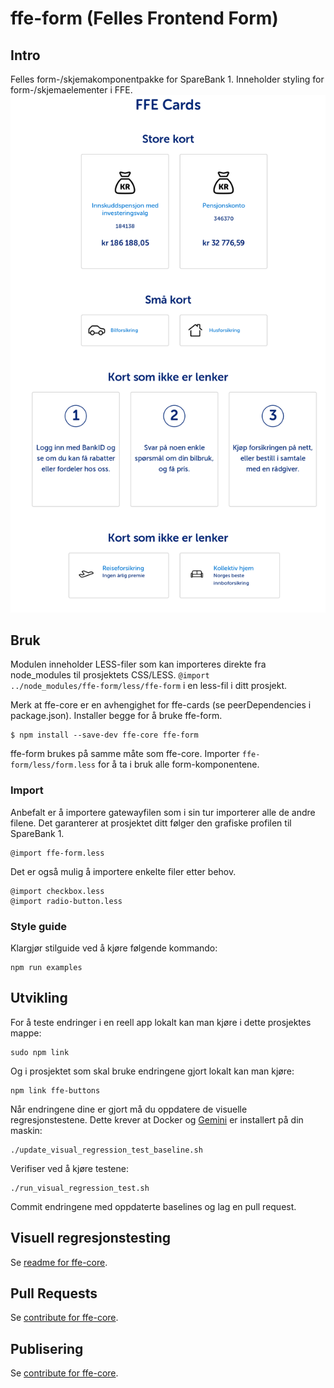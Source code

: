 # ffe-form (Felles Frontend Form)

## Intro
Felles form-/skjemakomponentpakke for SpareBank 1. Inneholder styling for form-/skjemaelementer i FFE.
![exempel](visual-tests/baseline-screenshots/index/plain/firefox.png)

## Bruk
Modulen inneholder LESS-filer som kan importeres direkte fra node_modules til prosjektets CSS/LESS.
<code>@import ../node_modules/ffe-form/less/ffe-form</code> i en less-fil i ditt prosjekt.

Merk at ffe-core er en avhengighet for ffe-cards (se peerDependencies i package.json). Installer begge for å bruke ffe-form.

```sudo a
$ npm install --save-dev ffe-core ffe-form
```
ffe-form brukes på samme måte som ffe-core. Importer `ffe-form/less/form.less` for å ta i bruk alle form-komponentene.

### Import
Anbefalt er å importere gatewayfilen som i sin tur importerer alle de andre filene. Det garanterer at prosjektet ditt følger den grafiske profilen til SpareBank 1.

    @import ffe-form.less

Det er også mulig å importere enkelte filer etter behov.

    @import checkbox.less
    @import radio-button.less

### Style guide
Klargjør stilguide ved å kjøre følgende kommando:

    npm run examples

## Utvikling

For å teste endringer i en reell app lokalt kan man kjøre i dette prosjektes mappe:

```
sudo npm link
```

Og i prosjektet som skal bruke endringene gjort lokalt kan man kjøre:

```
npm link ffe-buttons
```

Når endringene dine er gjort må du oppdatere de visuelle regresjonstestene. Dette krever at Docker og
[Gemini](https://github.com/gemini-testing/gemini) er installert på din maskin:

```
./update_visual_regression_test_baseline.sh
```

Verifiser ved å kjøre testene:

```
./run_visual_regression_test.sh
```

Commit endringene med oppdaterte baselines og lag en pull request.

## Visuell regresjonstesting
Se [readme for ffe-core](***REMOVED***).

## Pull Requests
Se [contribute for ffe-core](***REMOVED***).

## Publisering
Se [contribute for ffe-core](***REMOVED***).
